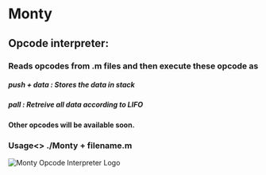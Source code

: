 #                                           Monty

## Opcode interpreter:

### Reads opcodes from .m files and then execute these opcode as 
##### push + data : Stores the data in stack
##### pall : Retreive all data according to LIFO 
#### Other opcodes will be available soon.
### Usage<> ./Monty + filename.m

![Monty Opcode Interpreter Logo](https://github.com/Mohamedaley/monty/raw/main/DALL%C2%B7E%202024-10-18%2000.37.38%20-%20A%20more%20modern%2C%20futuristic%20logo%20for%20an%20opcode%20interpreter%20named%20'Monty'%2C%20emphasizing%20its%20functionality%20of%20reading%20and%20executing%20commands%20from%20a%20file.%20T.jpg)

